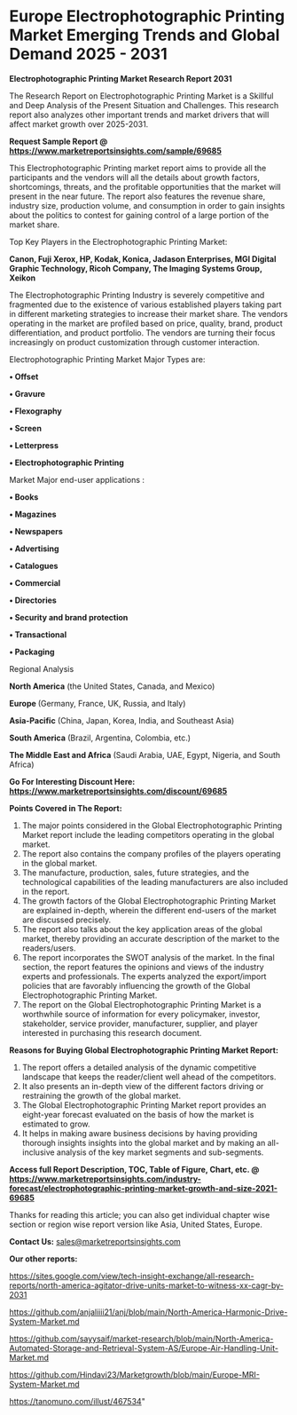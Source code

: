 # Europe Electrophotographic Printing Market Emerging Trends and Global Demand 2025 - 2031

<strong>Electrophotographic Printing Market Research Report 2031</strong>

The Research Report on Electrophotographic Printing Market is a Skillful and Deep Analysis of the Present Situation and Challenges. This research report also analyzes other important trends and market drivers that will affect market growth over 2025-2031.

<strong>Request Sample Report @ <a href=https://www.marketreportsinsights.com/sample/69685>https://www.marketreportsinsights.com/sample/69685</a></strong>

This Electrophotographic Printing market report aims to provide all the participants and the vendors will all the details about growth factors, shortcomings, threats, and the profitable opportunities that the market will present in the near future. The report also features the revenue share, industry size, production volume, and consumption in order to gain insights about the politics to contest for gaining control of a large portion of the market share.

Top Key Players in the Electrophotographic Printing Market:

<strong>Canon, Fuji Xerox, HP, Kodak, Konica, Jadason Enterprises, MGI Digital Graphic Technology, Ricoh Company, The Imaging Systems Group, Xeikon</strong>

The Electrophotographic Printing Industry is severely competitive and fragmented due to the existence of various established players taking part in different marketing strategies to increase their market share. The vendors operating in the market are profiled based on price, quality, brand, product differentiation, and product portfolio. The vendors are turning their focus increasingly on product customization through customer interaction.

Electrophotographic Printing Market Major Types are:

<strong>• Offset

• Gravure

• Flexography

• Screen

• Letterpress

• Electrophotographic Printing</strong>

Market Major end-user applications :

<strong>• Books

• Magazines

• Newspapers

• Advertising

• Catalogues

• Commercial

• Directories

• Security and brand protection

• Transactional

• Packaging</strong>

Regional Analysis

</u><strong><b>North America</b></strong> (the United States, Canada, and Mexico)

<strong><b>Europe </b></strong>(Germany, France, UK, Russia, and Italy)

<strong><b>Asia-Pacific</b></strong> (China, Japan, Korea, India, and Southeast Asia)

<strong><b>South America</b></strong> (Brazil, Argentina, Colombia, etc.)

<strong><b>The Middle East and Africa</b></strong> (Saudi Arabia, UAE, Egypt, Nigeria, and South Africa)

<strong>Go For Interesting Discount Here: <a href=https://www.marketreportsinsights.com/discount/69685>https://www.marketreportsinsights.com/discount/69685</a></strong>

<strong>Points Covered in The Report:</strong>
<ol>
  <li>The major points considered in the Global Electrophotographic Printing Market report include the leading competitors operating in the global market.</li>
  <li>The report also contains the company profiles of the players operating in the global market.</li>
  <li>The manufacture, production, sales, future strategies, and the technological capabilities of the leading manufacturers are also included in the report.</li>
  <li>The growth factors of the Global Electrophotographic Printing Market are explained in-depth, wherein the different end-users of the market are discussed precisely.</li>
  <li>The report also talks about the key application areas of the global market, thereby providing an accurate description of the market to the readers/users.</li>
  <li>The report incorporates the SWOT analysis of the market. In the final section, the report features the opinions and views of the industry experts and professionals. The experts analyzed the export/import policies that are favorably influencing the growth of the Global Electrophotographic Printing Market.</li>
  <li>The report on the Global Electrophotographic Printing Market is a worthwhile source of information for every policymaker, investor, stakeholder, service provider, manufacturer, supplier, and player interested in purchasing this research document.</li>
</ol>
<strong>Reasons for Buying Global Electrophotographic Printing Market Report:</strong>

<ol>
  <li>The report offers a detailed analysis of the dynamic competitive landscape that keeps the reader/client well ahead of the competitors.</li>
  <li>It also presents an in-depth view of the different factors driving or restraining the growth of the global market.</li>
  <li>The Global Electrophotographic Printing Market report provides an eight-year forecast evaluated on the basis of how the market is estimated to grow.</li>
  <li>It helps in making aware business decisions by having providing thorough insights insights into the global market and by making an all-inclusive analysis of the key market segments and sub-segments.</li>
</ol>
<strong>Access full Report Description, TOC, Table of Figure, Chart, etc. @ <a href=https://www.marketreportsinsights.com/industry-forecast/electrophotographic-printing-market-growth-and-size-2021-69685>https://www.marketreportsinsights.com/industry-forecast/electrophotographic-printing-market-growth-and-size-2021-69685</a></strong>


Thanks for reading this article; you can also get individual chapter wise section or region wise report version like Asia, United States, Europe.

<strong>Contact Us:</strong>
sales@marketreportsinsights.com

<strong>Our other reports:</strong>

<a href=https://sites.google.com/view/tech-insight-exchange/all-research-reports/north-america-agitator-drive-units-market-to-witness-xx-cagr-by-2031>https://sites.google.com/view/tech-insight-exchange/all-research-reports/north-america-agitator-drive-units-market-to-witness-xx-cagr-by-2031</a>

<a href=https://github.com/anjaliiii21/anj/blob/main/North-America-Harmonic-Drive-System-Market.md>https://github.com/anjaliiii21/anj/blob/main/North-America-Harmonic-Drive-System-Market.md</a>

<a href=https://github.com/sayysaif/market-research/blob/main/North-America-Automated-Storage-and-Retrieval-System-AS/Europe-Air-Handling-Unit-Market.md>https://github.com/sayysaif/market-research/blob/main/North-America-Automated-Storage-and-Retrieval-System-AS/Europe-Air-Handling-Unit-Market.md</a>

<a href=https://github.com/Hindavi23/Marketgrowth/blob/main/Europe-MRI-System-Market.md>https://github.com/Hindavi23/Marketgrowth/blob/main/Europe-MRI-System-Market.md</a>

<a href=https://tanomuno.com/illust/467534>https://tanomuno.com/illust/467534</a>"
